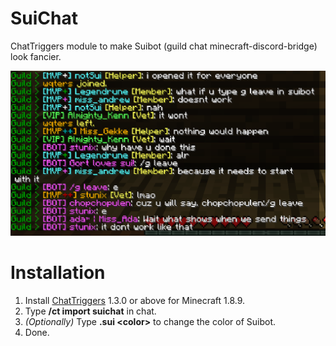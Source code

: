 # SuiChat
ChatTriggers module to make Suibot (guild chat minecraft-discord-bridge) look fancier.

![Example](example.png)

# Installation
1. Install [ChatTriggers](https://www.chattriggers.com) 1.3.0 or above for Minecraft 1.8.9.
2. Type **/ct import suichat** in chat.
3. _(Optionally)_ Type **.sui \<color\>** to change the color of Suibot.
4. Done.
